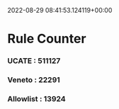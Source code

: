 2022-08-29 08:41:53.124119+00:00
# Rule Counter 
 ### UCATE : 511127

 ### Veneto : 22291

 ### Allowlist : 13924